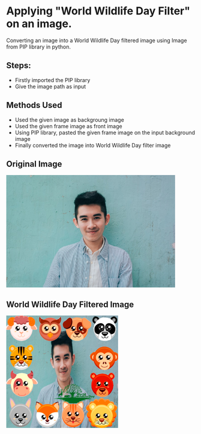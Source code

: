 # Applying "World Wildlife Day Filter" on an image.

Converting an image into a World Wildlife Day filtered image using Image from PIP library in python.

## Steps:
* Firstly imported the PIP library 
* Give the image path as input

## Methods Used
* Used the given image as backgroung image
* Used the given frame image as front image
* Using PIP library, pasted the given frame image on the input background image 
* Finally converted the image into World Wildlife Day filter image


## Original Image
<img src="Images/Image.jpg" height="300px">

## World Wildlife Day Filtered Image
<img src="Images/World Wildlife Day Filtered Image.png" height="300px">
